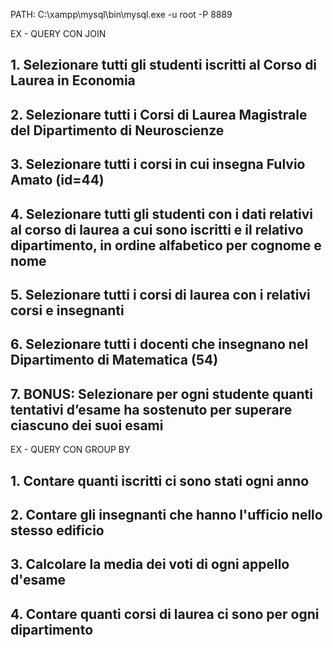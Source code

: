 PATH: C:\\xampp\\mysql\\bin\\mysql.exe -u root -P 8889

EX - QUERY CON JOIN

## 1. Selezionare tutti gli studenti iscritti al Corso di Laurea in Economia
## 2. Selezionare tutti i Corsi di Laurea Magistrale del Dipartimento di Neuroscienze
## 3. Selezionare tutti i corsi in cui insegna Fulvio Amato (id=44)
## 4. Selezionare tutti gli studenti con i dati relativi al corso di laurea a cui sono iscritti e il relativo dipartimento, in ordine alfabetico per cognome e nome
## 5. Selezionare tutti i corsi di laurea con i relativi corsi e insegnanti
## 6. Selezionare tutti i docenti che insegnano nel Dipartimento di Matematica (54)
## 7. BONUS: Selezionare per ogni studente quanti tentativi d’esame ha sostenuto per superare ciascuno dei suoi esami 

EX - QUERY CON GROUP BY

## 1. Contare quanti iscritti ci sono stati ogni anno


## 2. Contare gli insegnanti che hanno l'ufficio nello stesso edificio
## 3. Calcolare la media dei voti di ogni appello d'esame
## 4. Contare quanti corsi di laurea ci sono per ogni dipartimento